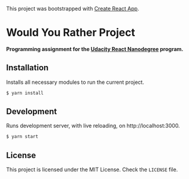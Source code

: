 This project was bootstrapped with [Create React App](https://github.com/facebook/create-react-app).

# Would You Rather Project
**Programming assignment for the [Udacity React Nanodegree](https://www.udacity.com/course/react-nanodegree--nd019) program.**

## Installation

Installs all necessary modules to run the current project.

```bash
$ yarn install
```

## Development

Runs development server, with live reloading, on http://localhost:3000.

```bash
$ yarn start
```

## License

This project is licensed under the MIT License. Check the `LICENSE` file.
